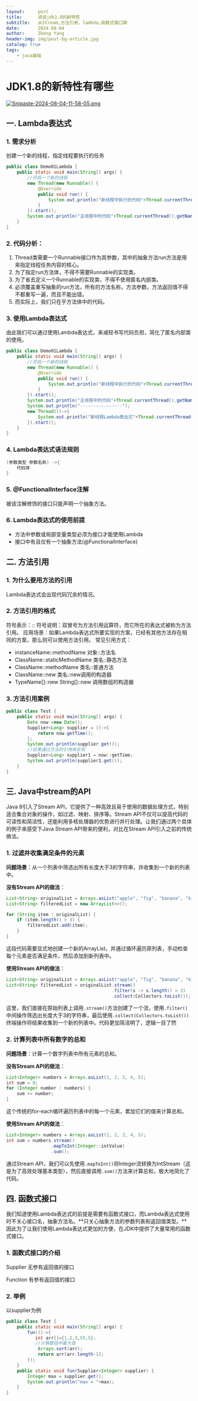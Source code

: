 ```yaml
---
layout:     post
title:      说说jdk1.8的新特性
subtitle:   从Stream,方法引用，lambda,函数式接口聊
date:       2024-08-04
author:     Zheng Yang
header-img: img/post-bg-article.jpg
catalog: true
tags:
    - java基础
---
```

# **JDK1.8的新特性有哪些**

[![Snipaste-2024-08-04-11-58-05.png](https://i.postimg.cc/FHJPhJR5/Snipaste-2024-08-04-11-58-05.png)](https://postimg.cc/FYNbZz3D)

## 一. Lambda表达式 

### 1. 需求分析 

创建一个新的线程，指定线程要执行的任务

```java
public class Demo01Lambda {
    public static void main(String[] args) {
        //开启一个新的线程
        new Thread(new Runnable() {
            @Override
            public void run() {
                System.out.println("新线程中执行的代码"+Thread.currentThread().getName());
            }
        }).start();
        System.out.println("主线程中的代码"+Thread.currentThread().getName());
    }
}
```



### 2. 代码分析： 

1. Thread类需要一个Runnable接口作为其参数，其中的抽象方法run方法是用来指定线程任务内容的核心。
2. 为了指定run方法体，不得不需要Runnable的实现类。
3. 为了省去定义一个Runnable的实现类，不得不使用匿名内部类。
4. 必须覆盖重写抽象的run方法，所有的方法名称，方法参数，方法返回值不得不都重写一遍，而且不能出错。
5. 而实际上，我们只在乎方法体中的代码。

### 3. 使用Lambda表达式 

由此我们可以通过使用Lambda表达式，来减轻书写代码负担，简化了匿名内部类的使用。

```java
public class Demo01Lambda {
    public static void main(String[] args) {
        //开启一个新的线程
        new Thread(new Runnable() {
            @Override
            public void run() {
                System.out.println("新线程中执行的代码"+Thread.currentThread().getName());
            }
        }).start();
        System.out.println("主线程中的代码"+Thread.currentThread().getName());
        System.out.println("----------------");
        new Thread(()->{
            System.out.println("新线程Lambda表达式"+Thread.currentThread().getName());
        }).start();
    }
}
```



### 4. Lambda表达式语法规则

```java
(参数类型 参数名称) ->{
	代码体
}
```

### 5. @FunctionalInterface注解

被该注解修饰的接口只能声明一个抽象方法。



### 6. Lambda表达式的使用前提

- 方法中参数或局部变量类型必须为接口才能使用Lambda
- 接口中有且仅有一个抽象方法(@FunctionalInterface)





## 二. 方法引用

### 1. 为什么要用方法的引用 

Lambda表达式会出现代码冗余的情况。

### 2. 方法引用的格式 

符号表示：::
符号说明：双冒号为方法引用运算符，而它所在的表达式被称为方法引用。
应用场景：如果Lambda表达式所要实现的方案，已经有其他方法存在相同的方案，那么则可以使用方法引用。
常见引用方式：

- instanceName::methodName		对象::方法名
- ClassName::staticMethodName	类名::静态方法
- ClassName::methodName		类名::普通方法
- ClassName::new				类名::new调用的构造器
- TypeName[]::new 				String[]::new 调用数组的构造器



### 3. 方法引用案例

```java
public class Test {
    public static void main(String[] args) {
        Date now =new Date();
        Supplier<Long> supplier = ()->{
            return now.getTime();
        };
        System.out.println(supplier.get());
        //如果通过方法的引用来实现
        Supplier<Long> supplier1 = now::getTime;
        System.out.println(supplier1.get());
    }
}
```



## 三. Java中stream的API

Java 8引入了Stream API，它提供了一种高效且易于使用的数据处理方式，特别适合集合对象的操作，如过滤、映射、排序等。Stream API不仅可以提高代码的可读性和简洁性，还能利用多核处理器的优势进行并行处理。让我们通过两个具体的例子来感受下Java Stream API带来的便利，对比在Stream API引入之前的传统做法。

### 1. 过滤并收集满足条件的元素

**问题场景**：从一个列表中筛选出所有长度大于3的字符串，并收集到一个新的列表中。

**没有Stream API的做法**：

```java
List<String> originalList = Arrays.asList("apple", "fig", "banana", "kiwi");
List<String> filteredList = new ArrayList<>();

for (String item : originalList) {
    if (item.length() > 3) {
        filteredList.add(item);
    }
}
```

这段代码需要显式地创建一个新的ArrayList，并通过循环遍历原列表，手动检查每个元素是否满足条件，然后添加到新列表中。

**使用Stream API的做法**：

```java
List<String> originalList = Arrays.asList("apple", "fig", "banana", "kiwi");
List<String> filteredList = originalList.stream()
                                        .filter(s -> s.length() > 3)
                                        .collect(Collectors.toList());
```

这里，我们直接在原始列表上调用`.stream()`方法创建了一个流，使用`.filter()`中间操作筛选出长度大于3的字符串，最后使用`.collect(Collectors.toList())`终端操作将结果收集到一个新的列表中。代码更加简洁明了，逻辑一目了然

### 2. 计算列表中所有数字的总和

**问题场景**：计算一个数字列表中所有元素的总和。

**没有Stream API的做法**：

```java
List<Integer> numbers = Arrays.asList(1, 2, 3, 4, 5);
int sum = 0;
for (Integer number : numbers) {
    sum += number;
}
```

这个传统的for-each循环遍历列表中的每一个元素，累加它们的值来计算总和。

**使用Stream API的做法**： 

```java
List<Integer> numbers = Arrays.asList(1, 2, 3, 4, 5);
int sum = numbers.stream()
                 .mapToInt(Integer::intValue)
                 .sum();
```

通过Stream API，我们可以先使用`.mapToInt()`将Integer流转换为IntStream（这是为了高效处理基本类型），然后直接调用`.sum()`方法来计算总和，极大地简化了代码。

## **四. 函数式接口**

我们知道使用Lambda表达式的前提是需要有函数式接口，而Lambda表达式使用时不关心接口名，抽象方法名。**只关心抽象方法的参数列表和返回值类型。**因此为了让我们使用Lambda表达式更加的方便，在JDK中提供了大量常用的函数式接口。

### 1. **函数式接口的介绍**

Supplier
无参有返回值的接口

Function
有参有返回值的接口

### 2. 举例

以supplier为例

```java
public class Test {
    public static void main(String[] args) {
        fun(()->{
           int arr[]={1,2,3,55,5};
           //计算数组中最大值
            Arrays.sort(arr);
            return arr[arr.length-1];
        });
    }
    public static void fun(Supplier<Integer> supplier) {
        Integer max = supplier.get();
        System.out.println("max = "+max);
    }
}
```

